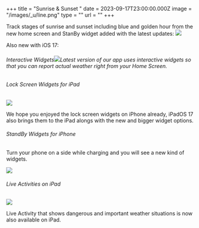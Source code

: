 +++
title = "Sunrise & Sunset "
date = 2023-09-17T23:00:00.000Z
image = "/images/_u/line.png"
type = ""
url = ""
+++

Track stages of sunrise and sunset including blue and golden hour from the new home screen and StanBy widget added with the latest updates: ![](/images/1w_sun_03.1.png-min.png)

Also new with iOS 17: 

###### Interactive Widgets![](/images/_u/i_w2.jpeg)Latest version of our app uses interactive widgets so that you can report actual weather right from your Home Screen.

###### Lock Screen Widgets for iPad

![](/images/_u/ipad_rect2.jpg)

We hope you enjoyed the lock screen widgets on iPhone already, iPadOS 17 also brings them to the iPad alongs with the new and bigger widget options.

###### StandBy Widgets for iPhone

Turn your phone on a side while charging and you will see a new kind of widgets.

![](/images/_u/standby.png)

###### Live Activities on iPad

![](/images/_u/la.jpg)

Live Activity that shows dangerous and important weather situations is now also available on iPad.
